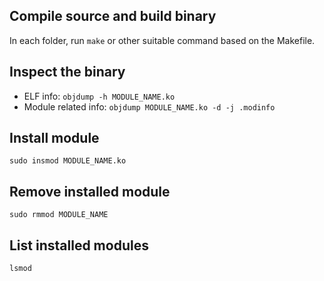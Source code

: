 ## Compile source and build binary
In each folder, run `make` or other suitable command based on the Makefile.

## Inspect the binary
- ELF info: `objdump -h MODULE_NAME.ko`
- Module related info: `objdump MODULE_NAME.ko -d -j .modinfo`

## Install module
`sudo insmod MODULE_NAME.ko`

## Remove installed module
`sudo rmmod MODULE_NAME`

## List installed modules
`lsmod`
